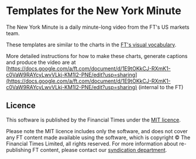 # Templates for the New York Minute

The New York Minute is a daily minute-long video from the FT's US markets team.

These templates are similar to the charts in the [FT's visual vocabulary](https://github.com/ft-interactive/visual-vocabulary).

More detailed instructions for how to make these charts, generate captions and produce the video are at [https://docs.google.com/a/ft.com/document/d/1E9tOKkCJ-RXmK1-c0VaW9RAYcyLwvVLkj-KM1l2-PNE/edit?usp=sharing](https://docs.google.com/a/ft.com/document/d/1E9tOKkCJ-RXmK1-c0VaW9RAYcyLwvVLkj-KM1l2-PNE/edit?usp=sharing) (internal to the FT)

## Licence
This software is published by the Financial Times under the [MIT licence](http://opensource.org/licenses/MIT). 

Please note the MIT licence includes only the software, and does not cover any FT content made available using the software, which is copyright &copy; The Financial Times Limited, all rights reserved. For more information about re-publishing FT content, please contact our [syndication department](http://syndication.ft.com/).